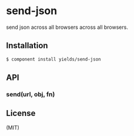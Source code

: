 
# send-json

  send json across all browsers across all browsers.

## Installation

```bash
$ component install yields/send-json
```

## API

### send(url, obj, fn)

## License

  (MIT)

